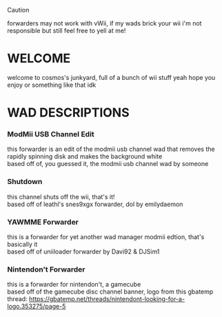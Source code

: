 > [!CAUTION]  
> forwarders may not work with vWii, if my wads brick your wii i'm not responsible but still feel free to yell at me!

# WELCOME
welcome to cosmos's junkyard, full of a bunch of wii stuff
yeah hope you enjoy or something like that idk

# WAD DESCRIPTIONS
### ModMii USB Channel Edit
this forwarder is an edit of the modmii usb channel wad that removes the rapidly spinning disk and makes the background white
<br> based off of, you guessed it, the modmii usb channel wad by someone
### Shutdown
this channel shuts off the wii, that's it!
<br> based off of leathl's snes9xgx forwarder, dol by emilydaemon
### YAWMME Forwarder
this is a forwarder for yet another wad manager modmii edtion, that's basically it
<br> based off of uniiloader forwarder by Davi92 & DJSim1
### Nintendon't Forwarder
this is a forwarder for nintendon't, a gamecube
<br> based off of the gamecube disc channel banner, logo from this gbatemp thread: https://gbatemp.net/threads/nintendont-looking-for-a-logo.353275/page-5
